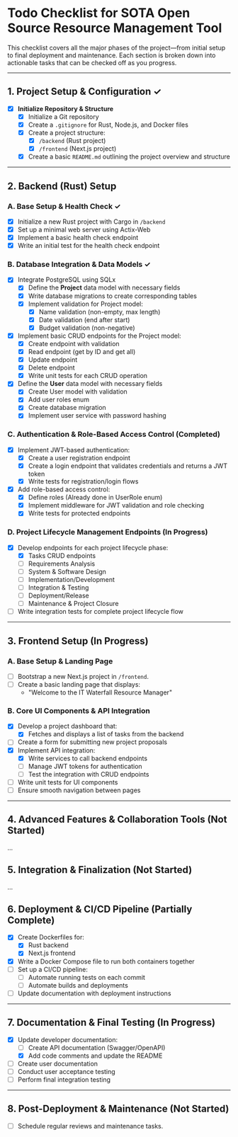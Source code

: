 # Todo Checklist for SOTA Open Source Resource Management Tool

This checklist covers all the major phases of the project—from initial setup to final deployment and maintenance. Each section is broken down into actionable tasks that can be checked off as you progress.

---

## 1. Project Setup & Configuration ✓

- [x] **Initialize Repository & Structure**
  - [x] Initialize a Git repository
  - [x] Create a `.gitignore` for Rust, Node.js, and Docker files
  - [x] Create a project structure:
    - [x] `/backend` (Rust project)
    - [x] `/frontend` (Next.js project)
  - [x] Create a basic `README.md` outlining the project overview and structure

---

## 2. Backend (Rust) Setup

### A. Base Setup & Health Check ✓

- [x] Initialize a new Rust project with Cargo in `/backend`
- [x] Set up a minimal web server using Actix-Web
- [x] Implement a basic health check endpoint
- [x] Write an initial test for the health check endpoint

### B. Database Integration & Data Models ✓

- [x] Integrate PostgreSQL using SQLx
  - [x] Define the **Project** data model with necessary fields
  - [x] Write database migrations to create corresponding tables
  - [x] Implement validation for Project model:
    - [x] Name validation (non-empty, max length)
    - [x] Date validation (end after start)
    - [x] Budget validation (non-negative)
- [x] Implement basic CRUD endpoints for the Project model:
  - [x] Create endpoint with validation
  - [x] Read endpoint (get by ID and get all)
  - [x] Update endpoint
  - [x] Delete endpoint
  - [x] Write unit tests for each CRUD operation
- [x] Define the **User** data model with necessary fields
  - [x] Create User model with validation
  - [x] Add user roles enum
  - [x] Create database migration
  - [x] Implement user service with password hashing

### C. Authentication & Role-Based Access Control (Completed)

- [x] Implement JWT-based authentication:
  - [x] Create a user registration endpoint
  - [x] Create a login endpoint that validates credentials and returns a JWT token
  - [x] Write tests for registration/login flows
- [x] Add role-based access control:
  - [x] Define roles (Already done in UserRole enum)
  - [x] Implement middleware for JWT validation and role checking
  - [x] Write tests for protected endpoints

### D. Project Lifecycle Management Endpoints (In Progress)

- [x] Develop endpoints for each project lifecycle phase:
  - [x] Tasks CRUD endpoints
  - [ ] Requirements Analysis
  - [ ] System & Software Design
  - [ ] Implementation/Development
  - [ ] Integration & Testing
  - [ ] Deployment/Release
  - [ ] Maintenance & Project Closure
- [ ] Write integration tests for complete project lifecycle flow

---

## 3. Frontend Setup (In Progress)

### A. Base Setup & Landing Page

- [ ] Bootstrap a new Next.js project in `/frontend`.
- [ ] Create a basic landing page that displays:
  - "Welcome to the IT Waterfall Resource Manager"

### B. Core UI Components & API Integration

- [x] Develop a project dashboard that:
  - [x] Fetches and displays a list of tasks from the backend
- [ ] Create a form for submitting new project proposals
- [x] Implement API integration:
  - [x] Write services to call backend endpoints
  - [ ] Manage JWT tokens for authentication
  - [ ] Test the integration with CRUD endpoints
- [ ] Write unit tests for UI components
- [ ] Ensure smooth navigation between pages

---

## 4. Advanced Features & Collaboration Tools (Not Started)

...

## 5. Integration & Finalization (Not Started)

...

## 6. Deployment & CI/CD Pipeline (Partially Complete)

- [x] Create Dockerfiles for:
  - [x] Rust backend
  - [x] Next.js frontend
- [x] Write a Docker Compose file to run both containers together
- [ ] Set up a CI/CD pipeline:
  - [ ] Automate running tests on each commit
  - [ ] Automate builds and deployments
- [ ] Update documentation with deployment instructions

---

## 7. Documentation & Final Testing (In Progress)

- [x] Update developer documentation:
  - [ ] Create API documentation (Swagger/OpenAPI)
  - [x] Add code comments and update the README
- [ ] Create user documentation
- [ ] Conduct user acceptance testing
- [ ] Perform final integration testing

---

## 8. Post-Deployment & Maintenance (Not Started)

- [ ] Schedule regular reviews and maintenance tasks.
